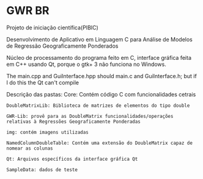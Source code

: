 # GWR BR
Projeto de iniciação científica(PIBIC)

Desenvolvimento de Aplicativo em Linguagem C para Análise de Modelos de Regressão Geograficamente Ponderados

Núcleo de processamento do programa feito em C, interface gráfica feita em C++ usando Qt, porque o gtk+ 3 não funciona no Windows.

The main.cpp and GuiInterface.hpp should main.c and GuiInterface.h; but if I do this the Qt can't compile

Descrição das pastas:
	Core: Contém código C com funcionalidades cetrais

	DoubleMatrixLib: Biblioteca de matrizes de elementos do tipo double

	GWR-Lib: provê para as DoubleMatrix funcionalidades/operações relativas à Regressões Geograficamente Ponderadas

	img: contém imagens utilizadas

	NamedColumnDoubleTable: Contém uma extensão do DoubleMatrix capaz de nomear as colunas

	Qt: Arquivos específicos da interface gráfica Qt

	SampleData: dados de teste
